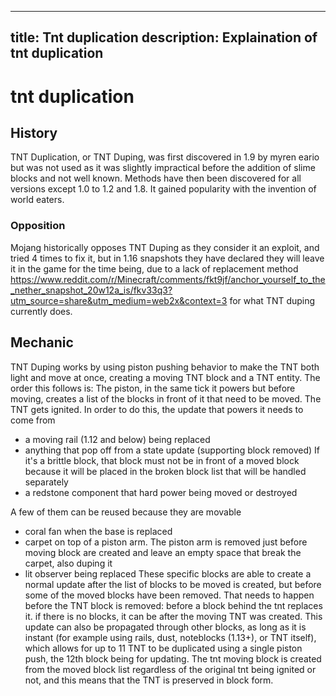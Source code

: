 

---
title: Tnt duplication
description: Explaination of tnt duplication
---

# tnt duplication

## History
TNT Duplication, or TNT Duping, was first discovered in 1.9 by myren eario but was not used as it was slightly impractical before the addition of slime blocks and not well known. Methods have then been discovered for all versions except 1.0 to 1.2 and 1.8.
It gained popularity with the invention of world eaters.
### Opposition
Mojang historically opposes TNT Duping as they consider it an exploit, and tried 4 times to fix it, but in 1.16 snapshots they have declared they will leave it in the game for the time being, due to a lack of replacement method
https://www.reddit.com/r/Minecraft/comments/fkt9jf/anchor_yourself_to_the_nether_snapshot_20w12a_is/fkv33q3?utm_source=share&utm_medium=web2x&context=3
 for what TNT duping currently does.
## Mechanic
TNT Duping works by using piston pushing behavior to make the TNT both light and move at once, creating a moving TNT block and a TNT entity. The order this follows is:
The piston, in the same tick it powers but before moving, creates a list of the blocks in front of it that need to be moved.
The TNT gets ignited. In order to do this, the update that powers it needs to come from
- a moving rail (1.12 and below) being replaced
- anything that pop off from a state update (supporting block removed)
If it's a brittle block, that block must not be in front of a moved block because it will be placed in the broken block list that will be handled separately
- a redstone component that hard power being moved or destroyed

A few of them can be reused because they are movable

- coral fan when the base is replaced
- carpet on top of a piston arm. The piston arm is removed just before moving block are created and leave an empty space that break the carpet, also duping it
-  lit observer being replaced
These specific blocks are able to create a normal update after the list of blocks to be moved is created, but before some of the moved blocks have been removed.
That needs to happen before the TNT block is removed: before a block behind the tnt replaces it. if there is no blocks, it can be after the moving TNT was created.
This update can also be propagated through other blocks, as long as it is instant (for example using rails, dust, noteblocks (1.13+), or TNT itself), which allows for up to 11 TNT to be duplicated using a single piston push, the 12th block being for updating.
The tnt moving block is created from the moved block list regardless of the original tnt being ignited or not, and this means that the TNT is preserved in block form.
